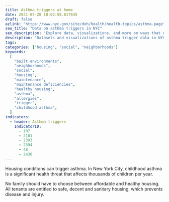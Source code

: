 ```yaml
---
title: Asthma triggers at home
date: 2021-05-28 18:02:58.817845
draft: false
azlink: "https://www.nyc.gov/site/doh/health/health-topics/asthma.page"
seo_title: "Data on asthma triggers in NYC"
seo_description: "Explore data, visualizations, and more on ways that environments shape health in New York City's neighborhoods."
description: "Datasets and visualizations of asthma trigger data in NYC."
tags:
categories: ["housing", "social", "neighborhoods"]
keywords:
  [
    "built environments",
    "neighborhoods",
    "social",
    "housing",
    "maintenance",
    "maintenance deficiencies",
    "healthy housing",
    "asthma",
    "allergies",
    "trigger",
    "childhood asthma",
  ]
indicators:
  - header: Asthma triggers
    IndicatorID:
      - 107
      - 2101
      - 2393
      - 2394
      - 48
      - 2430
---
```


Housing conditions can trigger asthma. In New York City, childhood asthma is a significant health threat that affects thousands of children per year.

No family should have to choose between affordable and healthy housing. All tenants are entitled to safe, decent and sanitary housing, which prevents disease and injury.
